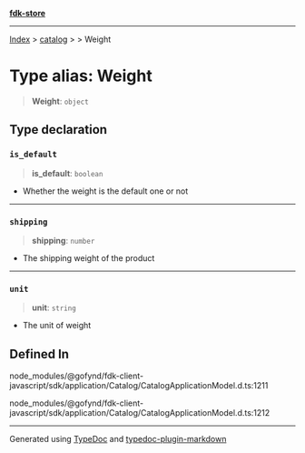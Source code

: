 [**fdk-store**](../../../README.md)
***

[Index](../../../API.md) > [catalog](../../README.md) > [<internal>](../README.md) > Weight

# Type alias: Weight

> **Weight**: `object`

## Type declaration

### `is_default`

> **is\_default**: `boolean`

- Whether the weight is the default one or not

***

### `shipping`

> **shipping**: `number`

- The shipping weight of the product

***

### `unit`

> **unit**: `string`

- The unit of weight

## Defined In

node\_modules/@gofynd/fdk-client-javascript/sdk/application/Catalog/CatalogApplicationModel.d.ts:1211

node\_modules/@gofynd/fdk-client-javascript/sdk/application/Catalog/CatalogApplicationModel.d.ts:1212

***
Generated using [TypeDoc](https://typedoc.org/) and [typedoc-plugin-markdown](https://www.npmjs.com/package/typedoc-plugin-markdown)
